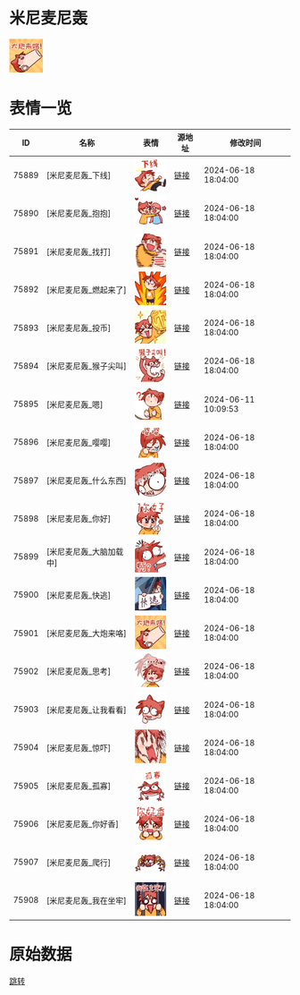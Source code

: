 # 米尼麦尼轰

<img src="./cover.png" height="60" alt="cover" />

# 表情一览

|ID|名称|表情|源地址|修改时间|
|----|----|----|----|----|
|75889|[米尼麦尼轰_下线]|<img src="./pic/075889_%5B米尼麦尼轰_下线%5D.png" height="60" alt="下线"/>|[链接](https://i0.hdslb.com/bfs/garb/2f838058d0e00e177da4a8afcfc491f3913f338a.png)|2024-06-18 18:04:00|
|75890|[米尼麦尼轰_抱抱]|<img src="./pic/075890_%5B米尼麦尼轰_抱抱%5D.png" height="60" alt="抱抱"/>|[链接](https://i0.hdslb.com/bfs/garb/c56837d7576c5dd6666de32e1eb03cd18819e673.png)|2024-06-18 18:04:00|
|75891|[米尼麦尼轰_找打]|<img src="./pic/075891_%5B米尼麦尼轰_找打%5D.png" height="60" alt="找打"/>|[链接](https://i0.hdslb.com/bfs/garb/3436ee99dc1263c17cc5565ed8b3bc6c91804429.png)|2024-06-18 18:04:00|
|75892|[米尼麦尼轰_燃起来了]|<img src="./pic/075892_%5B米尼麦尼轰_燃起来了%5D.png" height="60" alt="燃起来了"/>|[链接](https://i0.hdslb.com/bfs/garb/d29286590beb871080026f713b047efd6fef84cc.png)|2024-06-18 18:04:00|
|75893|[米尼麦尼轰_投币]|<img src="./pic/075893_%5B米尼麦尼轰_投币%5D.png" height="60" alt="投币"/>|[链接](https://i0.hdslb.com/bfs/garb/2ba45b7cd835b964d0f032d0b29bf01f24a0da2c.png)|2024-06-18 18:04:00|
|75894|[米尼麦尼轰_猴子尖叫]|<img src="./pic/075894_%5B米尼麦尼轰_猴子尖叫%5D.png" height="60" alt="猴子尖叫"/>|[链接](https://i0.hdslb.com/bfs/garb/b1b5f8aab0097bd61dc04157d87ab32a64b2d5fa.png)|2024-06-18 18:04:00|
|75895|[米尼麦尼轰_嗯]|<img src="./pic/075895_%5B米尼麦尼轰_嗯%5D.png" height="60" alt="嗯"/>|[链接](https://i0.hdslb.com/bfs/garb/9a9cbdf68a581ebd507eba59f097a64a81aade2a.png)|2024-06-11 10:09:53|
|75896|[米尼麦尼轰_嘤嘤]|<img src="./pic/075896_%5B米尼麦尼轰_嘤嘤%5D.png" height="60" alt="嘤嘤"/>|[链接](https://i0.hdslb.com/bfs/garb/fcb2060d8a9610013aeac73a767949528b82fc00.png)|2024-06-18 18:04:00|
|75897|[米尼麦尼轰_什么东西]|<img src="./pic/075897_%5B米尼麦尼轰_什么东西%5D.png" height="60" alt="什么东西"/>|[链接](https://i0.hdslb.com/bfs/garb/1c8719dd9083c448eea8b66e926732422fc506e8.png)|2024-06-18 18:04:00|
|75898|[米尼麦尼轰_你好]|<img src="./pic/075898_%5B米尼麦尼轰_你好%5D.png" height="60" alt="你好"/>|[链接](https://i0.hdslb.com/bfs/garb/ecd4be7a5ef166a918726c8b39530970792abdb5.png)|2024-06-18 18:04:00|
|75899|[米尼麦尼轰_大脑加载中]|<img src="./pic/075899_%5B米尼麦尼轰_大脑加载中%5D.png" height="60" alt="大脑加载中"/>|[链接](https://i0.hdslb.com/bfs/garb/054921e919463ec68e6a36a47b0e39affd25d1f1.png)|2024-06-18 18:04:00|
|75900|[米尼麦尼轰_快逃]|<img src="./pic/075900_%5B米尼麦尼轰_快逃%5D.png" height="60" alt="快逃"/>|[链接](https://i0.hdslb.com/bfs/garb/8c47a91964b365c597be3cdf6810c398557ce9fe.png)|2024-06-18 18:04:00|
|75901|[米尼麦尼轰_大炮来咯]|<img src="./pic/075901_%5B米尼麦尼轰_大炮来咯%5D.png" height="60" alt="大炮来咯"/>|[链接](https://i0.hdslb.com/bfs/garb/f30c6c7877e699c7c080cce583a81b3f4beceb99.png)|2024-06-18 18:04:00|
|75902|[米尼麦尼轰_思考]|<img src="./pic/075902_%5B米尼麦尼轰_思考%5D.png" height="60" alt="思考"/>|[链接](https://i0.hdslb.com/bfs/garb/3229a669dccc18d3cc75fd8b56fe07b5b4214301.png)|2024-06-18 18:04:00|
|75903|[米尼麦尼轰_让我看看]|<img src="./pic/075903_%5B米尼麦尼轰_让我看看%5D.png" height="60" alt="让我看看"/>|[链接](https://i0.hdslb.com/bfs/garb/4f9c384053a9cd084e13e86f2e1111b6b1b0acea.png)|2024-06-18 18:04:00|
|75904|[米尼麦尼轰_惊吓]|<img src="./pic/075904_%5B米尼麦尼轰_惊吓%5D.png" height="60" alt="惊吓"/>|[链接](https://i0.hdslb.com/bfs/garb/29ad01f28c48f05615b918687fbdd0285ba15b57.png)|2024-06-18 18:04:00|
|75905|[米尼麦尼轰_孤寡]|<img src="./pic/075905_%5B米尼麦尼轰_孤寡%5D.png" height="60" alt="孤寡"/>|[链接](https://i0.hdslb.com/bfs/garb/fc1cd2deaca5298a2e17725f2b0053d6131fc31d.png)|2024-06-18 18:04:00|
|75906|[米尼麦尼轰_你好香]|<img src="./pic/075906_%5B米尼麦尼轰_你好香%5D.png" height="60" alt="你好香"/>|[链接](https://i0.hdslb.com/bfs/garb/2378ee5d5525eedda83bfad989c694b19f5cf092.png)|2024-06-18 18:04:00|
|75907|[米尼麦尼轰_爬行]|<img src="./pic/075907_%5B米尼麦尼轰_爬行%5D.png" height="60" alt="爬行"/>|[链接](https://i0.hdslb.com/bfs/garb/fac6ec93d3e699c960cef1bc27afa2eeee1bf4cc.png)|2024-06-18 18:04:00|
|75908|[米尼麦尼轰_我在坐牢]|<img src="./pic/075908_%5B米尼麦尼轰_我在坐牢%5D.png" height="60" alt="我在坐牢"/>|[链接](https://i0.hdslb.com/bfs/garb/74824a03542d401b225ced918e701bdfb2baa830.png)|2024-06-18 18:04:00|

# 原始数据

[跳转](./raw.json)

